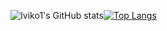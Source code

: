 ![Iviko1's GitHub stats](https://github-readme-stats.vercel.app/api?username=iviko1&show_icons=true&theme=onedark)[![Top Langs](https://github-readme-stats.vercel.app/api/top-langs/?username=iviko1&layout=compact&theme=onedark)](https://github.com/anuraghazra/github-readme-stats)

